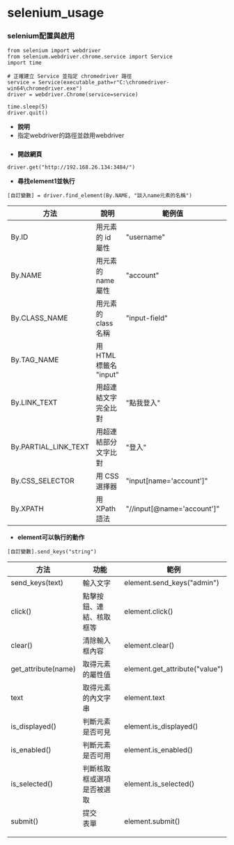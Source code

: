 # selenium_usage

### selenium配置與啟用
```
from selenium import webdriver
from selenium.webdriver.chrome.service import Service
import time

# 正確建立 Service 並指定 chromedriver 路徑
service = Service(executable_path=r"C:\chromedriver-win64\chromedriver.exe")
driver = webdriver.Chrome(service=service)

time.sleep(5)
driver.quit()

```
- **說明**
- 指定webdriver的路徑並啟用webdriver
### 
- **開啟網頁**
```
driver.get("http://192.168.26.134:3484/")
```
- **尋找element1並執行**
```
[自訂變數] = driver.find_element(By.NAME, "談入name元素的名稱")
```
|方法|	說明|	範例值|	實際用法範例|
|--|--|--|--|
|By.ID|	用元素的 id 屬性|	"username"	|driver.find_element(By.ID, "username")|
|By.NAME|	用元素的 name 屬性	|"account"|	driver.find_element(By.NAME, "account")|
|By.CLASS_NAME|	用元素的 class 名稱|	"input-field"|	driver.find_element(By.CLASS_NAME, "input-field")|
|By.TAG_NAME|	用 HTML 標籤名	"input"|	|driver.find_element(By.TAG_NAME, "input")|
|By.LINK_TEXT|	用超連結文字完全比對|	"點我登入"	|driver.find_element(By.LINK_TEXT, "點我登入")|
|By.PARTIAL_LINK_TEXT|	用超連結部分文字比對	|"登入"	|driver.find_element(By.PARTIAL_LINK_TEXT, "登入")|
|By.CSS_SELECTOR|	用 CSS 選擇器|	"input[name='account']"	|driver.find_element(By.CSS_SELECTOR, "input[name='account']")|
|By.XPATH|	用 XPath 語法|	"//input[@name='account']"	|driver.find_element(By.XPATH, "//input[@name='account']")|
- **element可以執行的動作**
```
[自訂變數].send_keys("string")
```
|方法|	功能|	範例|
|--|--|--|
|send_keys(text)	|輸入文字|	element.send_keys("admin")|
|click()	|點擊按鈕、連結、核取框等|	element.click()|
|clear()	|清除輸入框內容|	element.clear()|
|get_attribute(name)	|取得元素的屬性值|	element.get_attribute("value")|
|text	|取得元素的內文字串|	element.text|
|is_displayed()	|判斷元素是否可見|	element.is_displayed()|
|is_enabled()	|判斷元素是否可用|	element.is_enabled()|
|is_selected()	|判斷核取框或選項是否被選取|	element.is_selected()|
|submit()	|提交 <form> 表單|	element.submit()|
